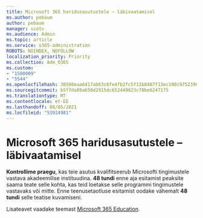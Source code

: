 ```yaml
---
title: Microsoft 365 haridusasutustele – läbivaatamisel
ms.author: pebaum
author: pebaum
manager: scotv
ms.audience: Admin
ms.topic: article
ms.service: o365-administration
ROBOTS: NOINDEX, NOFOLLOW
localization_priority: Priority
ms.collection: Adm_O365
ms.custom:
- "1500009"
- "5544"
ms.openlocfilehash: 30500eaa6417ab63c6fe4fb2fc5f11b8487f13ec108c9752390825a36e3adc6b
ms.sourcegitcommit: b5f7da89a650d2915dc652449623c78be6247175
ms.translationtype: MT
ms.contentlocale: et-EE
ms.lasthandoff: 08/05/2021
ms.locfileid: "53924981"
---
```

# <a name="microsoft-365-for-education---under-review"></a>Microsoft 365 haridusasutustele – läbivaatamisel

**Kontrollime praegu**, kas teie asutus kvalifitseerub Microsofti tingimustele vastava akadeemilise instituudina. **48 tundi** enne aja esitamist peaksite saama teate selle kohta, kas teid loetakse selle programmi tingimustele vastavaks või mitte. Enne teenusetaotluse esitamist oodake vähemalt **48 tundi** selle teatise kuvamiseni.

Lisateavet vaadake teemast [Microsoft 365 Education](https://www.microsoft.com/education/buy-license/microsoft365).
